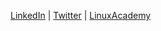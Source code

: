[LinkedIn](https://www.linkedin.com/in/wayne-lloyd-89230515) | [Twitter](https://twitter.com/WayneLl0yd) | [LinuxAcademy](https://linuxacademy.com/profile/show/user/name/waynelloyd)
